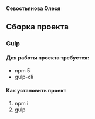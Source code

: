 #### Севостьянова Олеся

## Сборка проекта
### Gulp

#### Для работы проекта требуется:
* npm 5
* gulp-cli

#### Как установить проект
1. npm i
2. gulp
